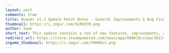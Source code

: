 ```yaml
---
layout: post
comments: true
title: Quaver v1.1 Update Patch Notes - General Improvements & Bug Fixes
thumbnail: https://i.imgur.com/SLMdZYR.png
author: Swan
short_text: This update contains a ton of new features, improvements, and bug fixes. Please read below for all information regarding this update...
redirect_url: https://store.steampowered.com/news/app/980610/view/3612481452339631815
ingame_thumbnail: https://i.imgur.com/YHmN9iS.png
---
```


